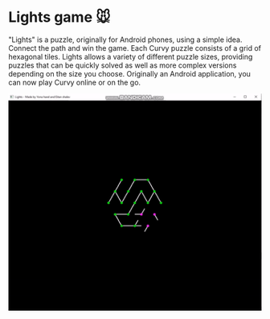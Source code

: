 # Lights game  :mouse:
"Lights" is a puzzle, originally for Android phones, using a simple idea. Connect the path and win the game. Each Curvy puzzle consists of a grid of hexagonal tiles.
Lights allows a variety of different puzzle sizes, providing puzzles that can be quickly solved as well as more complex versions depending on the size you choose. Originally an Android application, you can now play Curvy online or on the go.




[![](https://github.com/eitanshalev/Lights-game/blob/master/Lights_game_-_SFML___CC%2B%2B_BY_Eitan_Shalev_and_Yona_Harel.gif)](https://www.youtube.com/watch?v=kKJWvTO5axQ "my video game")
 
